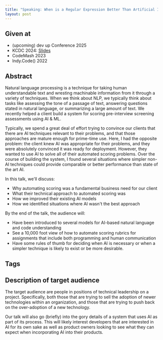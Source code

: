 ```yaml
---
title: "Speaking: When is a Regular Expression Better Than Artificial Intelligence?"
layout: post
---
```


## Given at

* (upcoming) dev up Conference 2025
* KCDC 2024: [Slides](https://www.dropbox.com/scl/fi/jurrdwhz4owhqmidok807/When-is-a-Regular-Expression-Better-Than-Artificial-Intelligence_-KCDC-2024.pdf?rlkey=t278mw9znl1g4xjnt4ugploy9&st=wfbra18c&dl=0)
* CodeMash 2023
* Indy.Code() 2022

## Abstract

Natural language processing is a technique for taking human understandable text and wresting machinable information from it through a variety of techniques.  When we think about NLP, we typically think about tasks like assessing the tone of a passage of text, answering questions stated in natural language, or summarizing a large amount of text.  We recently helped a client build a system for scoring pre-interview screening assessments using AI & ML. 

Typically, we spend a great deal of effort trying to convince our clients that there are AI techniques relevant to their problems, and that those approaches are mature enough for prime-time use.  Here, I had the opposite problem: the client knew AI was appropriate for their problems, and they were absolutely convinced it was ready for deployment.  However, they wanted to use AI to solve all of their automated scoring problems.  Over the course of building the system, I found several situations where simpler non-AI techniques could provide comparable or better performance than state of the art AI.

In this talk, we'll discuss:

* Why automating scoring was a fundamental business need for our client
* What their technical approach to automated scoring was
* How we improved their existing AI models
* How we identified situations where AI wasn't the best approach

By the end of the talk, the audience will:

* Have been introduced to several models for AI-based natural language and code understanding
* See a 10,000 foot view of how to automate scoring rubrics for assignments that include both programming and human communication
* Have some rules of thumb for deciding when AI is necessary or when a simpler technique is likely to exist or be more desirable.

## Tags

## Description of target audience

The target audience are people in positions of technical leadership on a project.  Specifically, both those that are trying to sell the adoption of newer technologies within an organization, and those that are trying to push back on the over-adoption of a new technology.

Our talk will also go (briefly) into the gory details of a system that uses AI as part of its process.  This will likely interest developers that are interested in AI for its own sake as well as product owners looking to see what they can expect when incorporating AI into their products.
